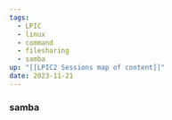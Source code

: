 ```yaml
---
tags:
  - LPIC
  - linux
  - command
  - filesharing
  - samba
up: "[[LPIC2 Sessions map of content]]"
date: 2023-11-21
---
```

### samba
